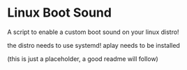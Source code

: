 # Linux Boot Sound 
A script to enable a custom boot sound on your linux distro!

the distro needs to use systemd!
aplay needs to be installed

(this is just a placeholder, a good readme will follow)
